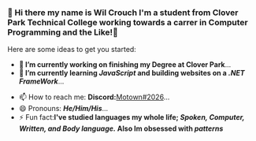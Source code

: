 ### 🦉 Hi there my name is Wil Crouch I'm a student from Clover Park Technical College working towards a carrer in Computer Programming and the Like!🦉

<!--
**Motionlessness/Motionlessness** is a ✨ _special_ ✨ repository because its `README.md` (this file) appears on your GitHub profile.-->

Here are some ideas to get you started:

- **🔭 I’m currently working on finishing my Degree at Clover Park**...
- **🌱 I’m currently learning _JavaScript_ and building websites on a _.NET FrameWork_**...
<!-- 👯 I’m looking to collaborate on ... -->
<!-- 🤔 I’m looking for help with ... -->
<!-- 💬 Ask me about ... -->
- 📫 How to reach me:  **Discord:**[Motown#2026](https://discord.com/new)...
- 😄 Pronouns: **_He/Him/His_**...
- ⚡ Fun fact:**I've studied languages my whole life; _Spoken, Computer, Written, and Body language._ Also Im obsessed with _patterns_**
